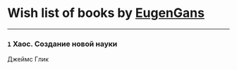# Wish list of books by [EugenGans](https://plus.google.com/u/0/116248373007179178601/)
---

### `1` Хаос. Создание новой науки
Джеймс Глик

